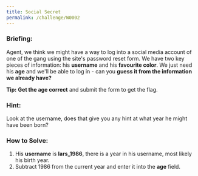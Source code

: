 ```yaml
---
title: Social Secret
permalink: /challenge/W0002
---
```


### Briefing: 
Agent, we think we might have a way to log into a social media account of one of the gang using the site's password reset form. We have two key pieces of information: his **username** and his **favourite color**. We just need his **age** and we'll be able to log in - can you **guess it from the information we already have?**

**Tip:** **Get the age correct** and submit the form to get the flag.

### Hint: 
Look at the username, does that give you any hint at what year he might have been born?

### How to Solve: 
1. His **username** is **lars_1986**, there is a year in his username, most likely his birth year.
2. Subtract 1986 from the current year and enter it into the **age** field.
